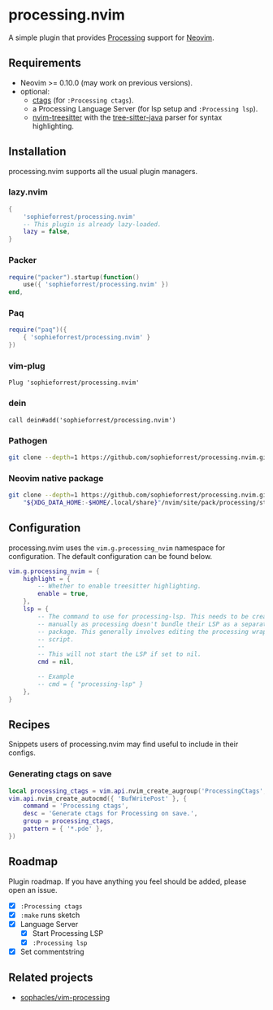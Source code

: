 # processing.nvim

A simple plugin that provides [Processing](https://processing.org/) support for [Neovim](https://neovim.io/).

## Requirements

- Neovim >= 0.10.0 (may work on previous versions).
- optional:
  - [ctags](https://github.com/universal-ctags/ctags) (for `:Processing ctags`).
  - a Processing Language Server (for lsp setup and `:Processing lsp`).
  - [nvim-treesitter](https://github.com/nvim-treesitter/nvim-treesitter) with
    the [tree-sitter-java](https://github.com/tree-sitter/tree-sitter-java)
    parser for syntax highlighting.

## Installation

processing.nvim supports all the usual plugin managers.

### lazy.nvim

```lua
{
    'sophieforrest/processing.nvim'
    -- This plugin is already lazy-loaded.
    lazy = false,
}
```

### Packer

```lua
require("packer").startup(function()
    use({ 'sophieforrest/processing.nvim' })
end,
```

### Paq

```lua
require("paq")({
    { 'sophieforrest/processing.nvim' }
})
```

### vim-plug

```vim
Plug 'sophieforrest/processing.nvim'
```

### dein

```vim
call dein#add('sophieforrest/processing.nvim')
```

### Pathogen

```sh
git clone --depth=1 https://github.com/sophieforrest/processing.nvim.git ~/.vim/bundle
```

### Neovim native package

```sh
git clone --depth=1 https://github.com/sophieforrest/processing.nvim.git \
    "${XDG_DATA_HOME:-$HOME/.local/share}"/nvim/site/pack/processing/start/processing.nvim
```

## Configuration

processing.nvim uses the `vim.g.processing_nvim` namespace for configuration.
The default configuration can be found below.

```lua
vim.g.processing_nvim = {
    highlight = {
        -- Whether to enable treesitter highlighting.
        enable = true,
    },
    lsp = {
        -- The command to use for processing-lsp. This needs to be created
        -- manually as processing doesn't bundle their LSP as a separate
        -- package. This generally involves editing the processing wrapper
        -- script.
        --
        -- This will not start the LSP if set to nil.
        cmd = nil,

        -- Example
        -- cmd = { "processing-lsp" }
    },
}
```

## Recipes

Snippets users of processing.nvim may find useful to include in their configs.

### Generating ctags on save

```lua
local processing_ctags = vim.api.nvim_create_augroup('ProcessingCtags', {})
vim.api.nvim_create_autocmd({ 'BufWritePost' }, {
    command = 'Processing ctags',
    desc = 'Generate ctags for Processing on save.',
    group = processing_ctags,
    pattern = { '*.pde' },
})
```

## Roadmap

Plugin roadmap. If you have anything you feel should be added, please open an issue.

- [x] `:Processing ctags`
- [x] `:make` runs sketch
- [x] Language Server
  - [x] Start Processing LSP
  - [x] `:Processing lsp`
- [x] Set commentstring

## Related projects

- [sophacles/vim-processing](https://github.com/sophacles/vim-processing)
